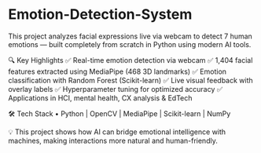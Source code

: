# Emotion-Detection-System

This project analyzes facial expressions live via webcam to detect 7 human emotions — built completely from scratch in Python using modern AI tools.

🔍 Key Highlights
 ✅ Real-time emotion detection via webcam
 ✅ 1,404 facial features extracted using MediaPipe (468 3D landmarks)
 ✅ Emotion classification with Random Forest (Scikit-learn)
 ✅ Live visual feedback with overlay labels
 ✅ Hyperparameter tuning for optimized accuracy
 ✅ Applications in HCI, mental health, CX analysis & EdTech

🛠️ Tech Stack
 • Python | OpenCV | MediaPipe | Scikit-learn | NumPy

💡 This project shows how AI can bridge emotional intelligence with machines, making interactions more natural and human-friendly.
